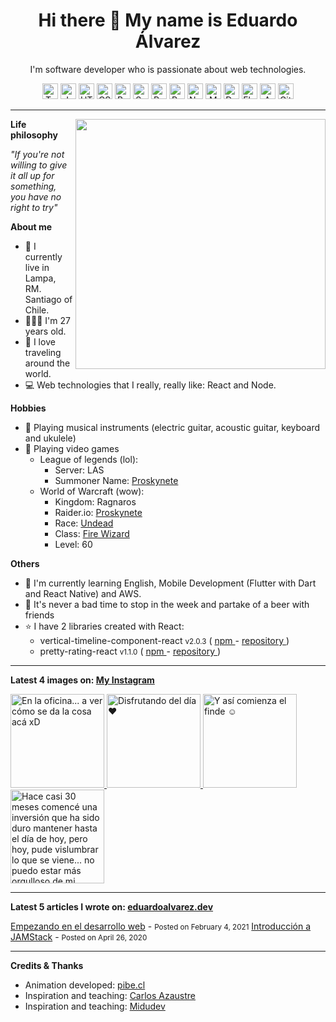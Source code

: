 <h1 align="center">Hi there 👋 My name is Eduardo Álvarez</h1>
<p align="center">
  I'm software developer who is passionate about web technologies.
</p>

<p align="center">
  <img
    src="https://github.com/Proskynete/Proskynete/blob/master/images/icons/ts.png?raw=true"
    width="25"
    height="25"
    title="Typescript"
  />
  <img
    src="https://github.com/Proskynete/Proskynete/blob/master/images/icons/js.png?raw=true"
    width="25"
    height="25"
    title="Javascript"
  />
  <img
    src="https://github.com/Proskynete/Proskynete/blob/master/images/icons/html5.png?raw=true"
    width="25"
    height="25"
    title="HTML5"
  />
  <img
    src="https://github.com/Proskynete/Proskynete/blob/master/images/icons/css3.png?raw=true"
    width="25"
    height="25"
    title="CSS3"
  />
  <img
    src="https://github.com/Proskynete/Proskynete/blob/master/images/icons/bootstrap.png?raw=true"
    width="25"
    height="25"
    title="Bootstrap"
  />
  <img
    src="https://github.com/Proskynete/Proskynete/blob/master/images/icons/sass.png?raw=true"
    width="25"
    height="25"
    title="Sass"
  />
  <img
    src="https://github.com/Proskynete/Proskynete/blob/master/images/icons/react.png?raw=true"
    width="25"
    height="25"
    title="React"
  />
  <img
    src="https://github.com/Proskynete/Proskynete/blob/master/images/icons/redux.png?raw=true"
    width="25"
    height="25"
    title="Redux"
  />
  <img
    src="https://github.com/Proskynete/Proskynete/blob/master/images/icons/node.png?raw=true"
    width="25"
    height="25"
    title="Nodejs"
  />
  <img
    src="https://github.com/Proskynete/Proskynete/blob/master/images/icons/mongodb.png?raw=true"
    width="25"
    height="25"
    title="MongoDB"
  />
  <img
    src="https://github.com/Proskynete/Proskynete/blob/master/images/icons/dart.png?raw=true"
    width="25"
    height="25"
    title="Dart"
  />
  <img
    src="https://github.com/Proskynete/Proskynete/blob/master/images/icons/flutter.png?raw=true"
    width="25"
    height="25"
    title="Flutter"
  />
  <img
    src="https://github.com/Proskynete/Proskynete/blob/master/images/icons/aws.png?raw=true"
    width="25"
    height="25"
    title="Amazon Web Services"
  />
  <img
    src="https://github.com/Proskynete/Proskynete/blob/master/images/icons/git.png?raw=true"
    width="25"
    height="25"
    title="Git"
  />
</p>

---

<img
  width="400"
  align="right"
  src="https://github.com/Proskynete/Proskynete/blob/master/images/proskynete.gif?raw=true"
/>

<p align="left">
  <strong>Life philosophy</strong>
</p>
<p>
  <i>
    "If you're not willing to give it all up for something, you have no right to
    try"
  </i>
</p>

<p align="left">
  <strong>About me</strong>
</p>
<ul>
  <li>📍 I currently live in Lampa, RM. Santiago of Chile.</li>
  <li>👨🏼‍💻 I'm 27 years old.</li>
  <li>🛫 I love traveling around the world.</li>
  <li>💻 Web technologies that I really, really like: React and Node.</li>
</ul>

<p align="left">
  <strong>Hobbies</strong>
</p>
<ul>
  <li>
    🎼 Playing musical instruments (electric guitar, acoustic guitar, keyboard
    and ukulele)
  </li>
  <li>
    👾 Playing video games
    <ul>
      <li>
        League of legends (lol):
        <ul>
          <li>Server: LAS</li>
          <li>
            Summoner Name:
            <a
              href="https://www.leagueofgraphs.com/es/summoner/las/proskynete"
              target="_blank"
            >
              Proskynete
            </a>
          </li>
        </ul>
      </li>
      <li>
        World of Warcraft (wow):
        <ul>
          <li>Kingdom: Ragnaros</li>
          <li>
            Raider.io:
            <a
              href="https://raider.io/characters/us/ragnaros/Proskynete"
              target="_blank"
            >
              Proskynete
            </a>
          </li>
          <li>
            Race:
            <a
              href="https://worldofwarcraft.com/en-us/game/races/undead"
              target="_blank"
            >
              Undead
            </a>
          </li>
          <li>
            Class:
            <a
              href="https://worldofwarcraft.com/en-us/game/talent-calculator#mage/fire"
              target="_blank"
            >
              Fire Wizard
            </a>
          </li>
          <li>Level: 60</li>
        </ul>
      </li>
    </ul>
  </li>
</ul>

<p align="left">
  <strong>Others</strong>
</p>
<ul>
  <li>
    📖 I'm currently learning English, Mobile Development (Flutter with Dart and
    React Native) and AWS.
  </li>
  <li>
    🍺 It's never a bad time to stop in the week and partake of a beer with
    friends
  </li>
  <li>
    ⭐ I have 2 libraries created with React:
    <ul>
      <li>
        vertical-timeline-component-react <small>v2.0.3</small> (
        <a
          href="https://www.npmjs.com/package/vertical-timeline-component-react"
          target="_blank"
        >
          npm
        </a>
        -
        <a
          href="https://github.com/Proskynete/vertical-timeline-component-react"
          target="_blank"
        >
          repository
        </a>
        )
      </li>
      <li>
        pretty-rating-react <small>v1.1.0</small> (
        <a
          href="https://www.npmjs.com/package/pretty-rating-react"
          target="_blank"
        >
          npm
        </a>
        -
        <a
          href="https://github.com/Proskynete/pretty-rating-react"
          target="_blank"
        >
          repository
        </a>
        )
      </li>
    </ul>
  </li>
</ul>

---

<p align="left">
  <strong>
    Latest 4 images on:
    <a href="https://instagram.com/proskynete" target="_blank">
      My Instagram
    </a>
  </strong>
</p>

<a href="https://www.instagram.com/p/CLCYGengbtk/" target="_blank">
  <img
    src="https://instagram.fscl8-1.fna.fbcdn.net/v/t51.2885-15/sh0.08/e35/c315.0.810.810a/s640x640/147484351_1047055985703156_8414043853798061953_n.jpg?_nc_ht=instagram.fscl8-1.fna.fbcdn.net&_nc_cat=100&_nc_ohc=waUkbX8T4mcAX-D5hSF&tp=1&oh=98630d247b899ebe15fdb485415db365&oe=604E16E1"
    alt="En la oficina... a ver cómo se da la cosa acá xD"
    width="150"
    height="150"
  />
</a>
<a href="https://www.instagram.com/p/CKZu82LASN_/" target="_blank">
  <img
    src="https://instagram.fscl8-1.fna.fbcdn.net/v/t51.2885-15/sh0.08/e35/c0.180.1440.1440a/s640x640/141493947_137949514810442_7362213050375061519_n.jpg?_nc_ht=instagram.fscl8-1.fna.fbcdn.net&_nc_cat=102&_nc_ohc=xdM4yUP9MpcAX80QAMP&tp=1&oh=e961551d38089127e8f632e6ee89ce41&oe=604E531C"
    alt="Disfrutando del día ❤️"
    width="150"
    height="150"
  />
</a>
<a href="https://www.instagram.com/p/CKXhn2qAtNm/" target="_blank">
  <img
    src="https://instagram.fscl8-1.fna.fbcdn.net/v/t51.2885-15/sh0.08/e35/c0.177.1440.1440a/s640x640/141217911_1152450091873137_4031924116361872425_n.jpg?_nc_ht=instagram.fscl8-1.fna.fbcdn.net&_nc_cat=109&_nc_ohc=enlwToQoGS4AX9ne3MX&tp=1&oh=bbcbd1438c937af7e7f402f9403b7ae3&oe=604F581D"
    alt="Y así comienza el finde ☺️"
    width="150"
    height="150"
  />
</a>
<a href="https://www.instagram.com/p/CH08EtHAmUO/" target="_blank">
  <img
    src="https://instagram.fscl8-1.fna.fbcdn.net/v/t51.2885-15/sh0.08/e35/c0.0.1439.1439a/s640x640/126147403_284595642979933_6622037358813752729_n.jpg?_nc_ht=instagram.fscl8-1.fna.fbcdn.net&_nc_cat=101&_nc_ohc=kGUxeOaMUd4AX_RQFOl&tp=1&oh=7e6beae5f621e0f4606c7c026d7c7ad0&oe=604E461E"
    alt="Hace casi 30 meses comencé una inversión que ha sido duro mantener hasta el día de hoy, pero hoy, pude vislumbrar lo que se viene... no puedo estar más orgulloso de mi mismo por todo este tiempo que a significado un sacrificio pero que de poco a poco va tomando forma... y se ve filete! ❤️"
    width="150"
    height="150"
  />
</a>

---

<p align="left">
  <strong>
    Latest 5 articles I wrote on:
    <a href="https://eduardoalvarez.dev" target="_blank">
      eduardoalvarez.dev
    </a>
  </strong>
</p>

[Empezando en el desarrollo web](https://eduardoalvarez.dev/articulos/empezando-en-el-desarrollo-web) - <small>Posted on February 4, 2021</small>
[Introducción a JAMStack](https://eduardoalvarez.dev/articulos/introduccion-a-jamstack) - <small>Posted on April 26, 2020</small>

---

<p align="left">
  <strong>Credits & Thanks</strong>
</p>
<ul>
  <li>
    Animation developed:
    <a href="https://pibe.cl/" target="_blank">
      pibe.cl
    </a>
  </li>
  <li>
    Inspiration and teaching:
    <a href="https://carlosazaustre.es/" target="_blank">
      Carlos Azaustre
    </a>
  </li>
  <li>
    Inspiration and teaching:
    <a href="https://midu.dev/" target="_blank">
      Midudev
    </a>
  </li>
</ul>
